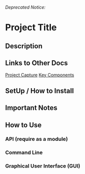 *Deprecated Notice:*

<!-- Note to the developer: you are writing this for another member of your team (we are the audience) -->

# Project Title

## Description

## Links to Other Docs

[Project Capture]()
[Key Components]()

## SetUp / How to Install

## Important Notes

## How to Use

### API (require as a module)

### Command Line

### Graphical User Interface (GUI)


